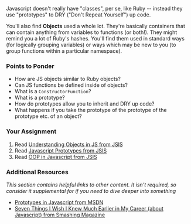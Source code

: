 Javascript doesn't really have "classes", per se, like Ruby -- instead they use "prototypes" to DRY ("Don't Repeat Yourself") up code.  

You'll also find **Objects** used a whole lot.  They're basically containers that can contain anything from variables to functions (or both!).  They might remind you a lot of Ruby's hashes.  You'll find them used in standard ways (for logically grouping variables) or ways which may be new to you (to group functions within a particular namespace).  

### Points to Ponder

* How are JS objects similar to Ruby objects?
* Can JS functions be defined inside of objects?
* What is a `ConstructorFunction`?
* What is a prototype?
* How do prototypes allow you to inherit and DRY up code?
* What happens if you take the prototype of the prototype of the prototype etc. of an object?

### Your Assignment

1. Read [Understanding Objects in JS from JSIS](http://javascriptissexy.com/javascript-objects-in-detail/)
2. Read [Javascript Prototypes from JSIS](http://javascriptissexy.com/javascript-prototype-in-plain-detailed-language/)
3. Read [OOP in Javascript from JSIS](http://javascriptissexy.com/oop-in-javascript-what-you-need-to-know/)

### Additional Resources

*This section contains helpful links to other content. It isn't required, so consider it supplemental for if you need to dive deeper into something*

* [Prototypes in Javascript from MSDN](http://msdn.microsoft.com/en-us/magazine/ff852808.aspx)
* [Seven Things I Wish I Knew Much Earlier in My Career (about Javascript) from Smashing Magazine](http://coding.smashingmagazine.com/2010/04/20/seven-javascript-things-i-wish-i-knew-much-earlier-in-my-career/)
